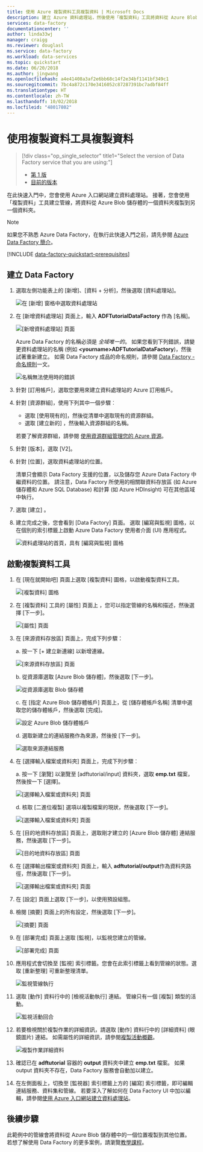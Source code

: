 ```yaml
---
title: 使用 Azure 複製資料工具複製資料 | Microsoft Docs
description: 建立 Azure 資料處理站，然後使用「複製資料」工具將資料從 Azure Blob 儲存體中的某個位置複製到另一個位置。
services: data-factory
documentationcenter: ''
author: linda33wj
manager: craigg
ms.reviewer: douglasl
ms.service: data-factory
ms.workload: data-services
ms.topic: quickstart
ms.date: 06/20/2018
ms.author: jingwang
ms.openlocfilehash: a4e41408a3af2e6bb68c14f2e34bf1141bf349c1
ms.sourcegitcommit: 7bc4a872c170e3416052c87287391bc7adbf84ff
ms.translationtype: HT
ms.contentlocale: zh-TW
ms.lasthandoff: 10/02/2018
ms.locfileid: "48017802"
---
```

# <a name="use-the-copy-data-tool-to-copy-data"></a>使用複製資料工具複製資料 
> [!div class="op_single_selector" title1="Select the version of Data Factory service that you are using:"]
> * [第 1 版](v1/data-factory-copy-data-from-azure-blob-storage-to-sql-database.md)
> * [目前的版本](quickstart-create-data-factory-copy-data-tool.md)

在此快速入門中，您會使用 Azure 入口網站建立資料處理站。 接著，您會使用「複製資料」工具建立管線，將資料從 Azure Blob 儲存體的一個資料夾複製到另一個資料夾。 

> [!NOTE]
> 如果您不熟悉 Azure Data Factory，在執行此快速入門之前，請先參閱 [Azure Data Factory 簡介](data-factory-introduction.md)。 

[!INCLUDE [data-factory-quickstart-prerequisites](../../includes/data-factory-quickstart-prerequisites.md)] 

## <a name="create-a-data-factory"></a>建立 Data Factory

1. 選取左側功能表上的 [新增]、[資料 + 分析]，然後選取 [資料處理站]。 
   
   ![在 [新增] 窗格中選取資料處理站](./media/quickstart-create-data-factory-copy-data-tool/new-azure-data-factory-menu.png)
1. 在 [新增資料處理站] 頁面上，輸入 **ADFTutorialDataFactory** 作為 [名稱]。 
      
   ![[新增資料處理站] 頁面](./media/quickstart-create-data-factory-copy-data-tool/new-azure-data-factory.png)
 
   Azure Data Factory 的名稱必須是 *全域唯一的*。 如果您看到下列錯誤，請變更資料處理站的名稱 (例如 **&lt;yourname&gt;ADFTutorialDataFactory**)，然後試著重新建立。 如需 Data Factory 成品的命名規則，請參閱 [Data Factory - 命名規則](naming-rules.md)一文。
  
   ![名稱無法使用時的錯誤](./media/quickstart-create-data-factory-portal/name-not-available-error.png)
1. 針對 [訂用帳戶]，選取您要用來建立資料處理站的 Azure 訂用帳戶。 
1. 針對 [資源群組]，使用下列其中一個步驟︰
     
   - 選取 [使用現有的]，然後從清單中選取現有的資源群組。 
   - 選取 [建立新的] ，然後輸入資源群組的名稱。   
         
   若要了解資源群組，請參閱 [使用資源群組管理您的 Azure 資源](../azure-resource-manager/resource-group-overview.md)。  
1. 針對 [版本]，選取 [V2]。
1. 針對 [位置]，選取資料處理站的位置。 

   清單只會顯示 Data Factory 支援的位置，以及儲存您 Azure Data Factory 中繼資料的位置。 請注意，Data Factory 所使用的相關聯資料存放區 (如 Azure 儲存體和 Azure SQL Database) 和計算 (如 Azure HDInsight) 可在其他區域中執行。

1. 選取 [建立] 。
1. 建立完成之後，您會看到 [Data Factory] 頁面。 選取 [編寫與監視] 圖格，以在個別的索引標籤上啟動 Azure Data Factory 使用者介面 (UI) 應用程式。
   
   ![資料處理站的首頁，具有 [編寫與監視] 圖格](./media/quickstart-create-data-factory-copy-data-tool/data-factory-home-page.png)

## <a name="start-the-copy-data-tool"></a>啟動複製資料工具

1. 在 [現在就開始吧] 頁面上選取 [複製資料] 圖格，以啟動複製資料工具。 

   ![[複製資料] 圖格](./media/quickstart-create-data-factory-copy-data-tool/copy-data-tool-tile.png)

1. 在 [複製資料] 工具的 [屬性] 頁面上 ，您可以指定管線的名稱和描述，然後選擇 [下一步]。 

   ![[屬性] 頁面](./media/quickstart-create-data-factory-copy-data-tool/copy-data-tool-properties-page.png)
1. 在 [來源資料存放區]  頁面上，完成下列步驟：

    a. 按一下 [+ 建立新連線] 以新增連線。

    ![[來源資料存放區] 頁面](./media/quickstart-create-data-factory-copy-data-tool/new-source-linked-service.png)

    b. 從資源庫選取 [Azure Blob 儲存體]，然後選取 [下一步]。

    ![從資源庫選取 Blob 儲存體](./media/quickstart-create-data-factory-copy-data-tool/select-blob-source.png)

    c. 在 [指定 Azure Blob 儲存體帳戶] 頁面上，從 [儲存體帳戶名稱] 清單中選取您的儲存體帳戶，然後選取 [完成]。 

   ![設定 Azure Blob 儲存體帳戶](./media/quickstart-create-data-factory-copy-data-tool/configure-blob-storage.png)

   d. 選取新建立的連結服務作為來源，然後按 [下一步]。

   ![選取來源連結服務](./media/quickstart-create-data-factory-copy-data-tool/select-source-linked-service.png)


1. 在 [選擇輸入檔案或資料夾] 頁面上，完成下列步驟︰

   a. 按一下 [瀏覽] 以瀏覽至 [adftutorial/input] 資料夾，選取 **emp.txt** 檔案，然後按一下 [選擇]。 

   ![[選擇輸入檔案或資料夾] 頁面](./media/quickstart-create-data-factory-copy-data-tool/configure-source-path.png)

   d. 核取 [二進位複製] 選項以複製檔案的現狀，然後選取 [下一步]。 

   ![[選擇輸入檔案或資料夾] 頁面](./media/quickstart-create-data-factory-copy-data-tool/select-binary-copy.png)


1. 在 [目的地資料存放區] 頁面上，選取剛才建立的 [Azure Blob 儲存體] 連結服務，然後選取 [下一步]。 

   ![[目的地資料存放區] 頁面](./media/quickstart-create-data-factory-copy-data-tool/select-sink-linked-service.png)

1. 在 [選擇輸出檔案或資料夾] 頁面上，輸入 **adftutorial/output**作為資料夾路徑，然後選取 [下一步]。 

   ![[選擇輸出檔案或資料夾] 頁面](./media/quickstart-create-data-factory-copy-data-tool/configure-sink-path.png) 

1. 在 [設定] 頁面上選取 [下一步]，以使用預設組態。 

1. 檢閱 [摘要] 頁面上的所有設定，然後選取 [下一步]。 

    ![[摘要] 頁面](./media/quickstart-create-data-factory-copy-data-tool/summary-page.png)

1. 在 [部署完成] 頁面上選取 [監視]，以監視您建立的管線。 

    ![[部署完成] 頁面](./media/quickstart-create-data-factory-copy-data-tool/deployment-page.png)

1. 應用程式會切換至 [監視] 索引標籤。您會在此索引標籤上看到管線的狀態。選取 [重新整理] 可重新整理清單。 
    
    ![監視管線執行](./media/quickstart-create-data-factory-copy-data-tool/pipeline-monitoring.png)

1. 選取 [動作] 資料行中的 [檢視活動執行] 連結。 管線只有一個 [複製] 類型的活動。 

    ![監視活動回合](./media/quickstart-create-data-factory-copy-data-tool/activity-monitoring.png)
    
1. 若要檢視關於複製作業的詳細資訊，請選取 [動作] 資料行中的 [詳細資料] (眼鏡圖片) 連結。 如需屬性的詳細資訊，請參閱[複製活動概觀](copy-activity-overview.md)。

    ![複製作業詳細資料](./media/quickstart-create-data-factory-copy-data-tool/activity-execution-details.png)

1. 確認已在 **adftutorial** 容器的 **output** 資料夾中建立 **emp.txt** 檔案。 如果 output 資料夾不存在，Data Factory 服務會自動加以建立。 

1. 在左側面板上，切換至 [監視器] 索引標籤上方的 [編寫] 索引標籤，即可編輯連結服務、資料集和管線。 若要深入了解如何在 Data Factory UI 中加以編輯，請參閱[使用 Azure 入口網站建立資料處理站](quickstart-create-data-factory-portal.md)。

## <a name="next-steps"></a>後續步驟
此範例中的管線會將資料從 Azure Blob 儲存體中的一個位置複製到其他位置。 若想了解使用 Data Factory 的更多案例，請瀏覽[教學課程](tutorial-copy-data-portal.md)。 